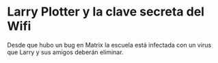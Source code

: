 # Larry Plotter y la clave secreta del Wifi

Desde que hubo un bug en Matrix la escuela está infectada con un virus que Larry y sus amigos deberán eliminar.
